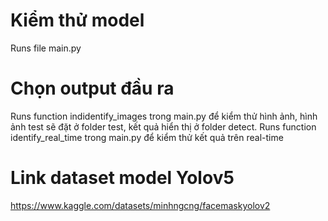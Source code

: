 # Kiểm thử model
Runs file main.py
# Chọn output đầu ra
Runs function indidentify_images trong main.py để kiểm thử hình ảnh, hình ảnh test sẽ đặt ở folder test, kết quả hiển thị ở folder detect.
Runs function identify_real_time trong main.py để kiểm thử kết quả trên real-time
# Link dataset model Yolov5
https://www.kaggle.com/datasets/minhngcng/facemaskyolov2
